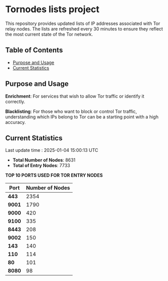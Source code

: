 # Tornodes lists project

This repository provides updated lists of IP addresses associated with Tor relay nodes. The lists are refreshed every 30 minutes to ensure they reflect the most current state of the Tor network.

## Table of Contents

- [Purpose and Usage](#purpose-and-usage)
- [Current Statistics](#current-statistics)


## Purpose and Usage

**Enrichment**: For services that wish to allow Tor traffic or identify it correctly.

**Blacklisting**: For those who want to block or control Tor traffic, understanding which IPs belong to Tor can be a starting point with a high accuracy.

## Current Statistics

Last update time : 2025-01-04 15:00:13 UTC

- **Total Number of Nodes**: 8631
- **Total of Entry Nodes**: 7733

**TOP 10 PORTS USED FOR TOR ENTRY NODES**

| **Port** | **Number of Nodes** |
|------|-----------------|
| **443**   | 2354  |
| **9001**   | 1790  |
| **9000**   | 420  |
| **9100**   | 335  |
| **8443**   | 208  |
| **9002**   | 150  |
| **143**   | 140  |
| **110**   | 114  |
| **80**   | 101  |
| **8080**   | 98  |

